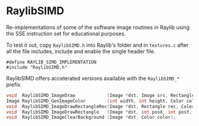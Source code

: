# RaylibSIMD
Re-implementations of some of the software image routines in Raylib using the SSE instruction set for educational purposes.

To test it out, copy `RaylibSIMD.h` into Raylib's folder and in `textures.c` after all the file includes, include and enable the single header file.

```
#define RAYLIB_SIMD_IMPLEMENTATION
#include "RaylibSIMD.h"
```

RaylibSIMD offers accelerated versions available with the `RaylibSIMD_*` prefix.

```cpp
void  RaylibSIMD_ImageDraw            (Image *dst, Image src, Rectangle srcRec, Rectangle dstRec, Color tint);
Image RaylibSIMD_GenImageColor        (int width, int height, Color color);
void  RaylibSIMD_ImageDrawRectangleRec(Image *dst, Rectangle rec, Color color);
void  RaylibSIMD_ImageDrawRectangle   (Image *dst, int posX, int posY, int width, int height, Color color);
void  RaylibSIMD_ImageClearBackground (Image *dst, Color color);
```
